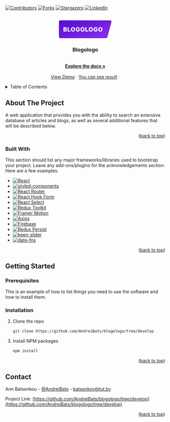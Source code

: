 [![Contributors][contributors-shield]][contributors-url]
[![Forks][forks-shield]][forks-url]
[![Stargazers][stars-shield]][stars-url]
[![LinkedIn][linkedin-shield]][linkedin-url]

<a name="readme-top"></a>

<br />
<div align="center">
  <a href="https://github.com/AndreiBats/blogologo/tree/develop">
    <img src="images/logo.png" alt="Logo" >
  </a>

  <h3 align="center">Blogologo</h3>

  <p align="center">
       <br />
    <a href="https://github.com/AndreiBats/blogologo/tree/develop"><strong>Explore the docs »</strong></a>
    <br />
    <br />
    <a href="https://github.com/AndreiBats/blogologo/tree/develop">View Demo</a>
    ·
    <a href="https://andreibats.github.io/blogologo/">You can see result</a>
    ·

  </p>
</div>

<details>
  <summary>Table of Contents</summary>
  <ol>
    <li>
      <a href="#about-the-project">About The Project</a>
      <ul>
        <li><a href="#built-with">Built With</a></li>
      </ul>
    </li>
    <li>
      <a href="#getting-started">Getting Started</a>
      <ul>
        <li><a href="#prerequisites">Prerequisites</a></li>
        <li><a href="#installation">Installation</a></li>
      </ul>
    </li>
    <li><a href="#usage">Usage</a></li>
    <li><a href="#contact">Contact</a></li>
  </ol>
</details>

## About The Project

A web application that provides you with the ability to search an extensive database of articles and blogs, as well as several additional features that will be described below.

<p align="right">(<a href="#readme-top">back to top</a>)</p>

### Built With

This section should list any major frameworks/libraries used to bootstrap your project. Leave any add-ons/plugins for the acknowledgements section. Here are a few examples.

- [![React][react.js]][react-url]
- [![styled-components][styled-components]][styled-components-url]
- [![React Router][reactrouter.com]][react-router-url]
- [![React Hook Form][react-hook-form.com]][react-hook-form-url]
- [![React Select][react-select.com]][react-select-url]
- [![Redux Toolkit][redux-toolkit.js.org]][redux-url]
- [![Framer Motion][framer.com]][framer-url]
- [![Axios][axios-http.com]][axios-url]
- [![Firebase][firebase.google.com]][firebase-url]
- [![Redux Persist][github.com/rt2zz/redux-persist]][persist-url]
- [![keen-slider][keen-slider.com]][keen-slider-url]
- [![date-fns][date-fns.org]][date-fns-url]

<p align="right">(<a href="#readme-top">back to top</a>)</p>

## Getting Started

### Prerequisites

This is an example of how to list things you need to use the software and how to install them.

### Installation

2. Clone the repo
   ```sh
   git clone https://github.com/AndreiBats/blogologo/tree/develop
   ```
3. Install NPM packages
   ```sh
   npm install
   ```
   <p align="right">(<a href="#readme-top">back to top</a>)</p>

<!-- USAGE EXAMPLES -->

## Contact

Ann Batsenkou - [@AndreiBats](telegram) - [batsenkov@tut.by](email)

Project Link: [https://github.com/AndreiBats/blogologo/tree/develop](https://github.com/AndreiBats/blogologo/tree/develop)

<p align="right">(<a href="#readme-top">back to top</a>)</p>

[contributors-shield]: https://img.shields.io/github/contributors/AnnaBR01/bookstore.svg?style=for-the-badge
[contributors-url]: https://github.com/AnnaBR01/bookstore/graphs/contributors
[forks-shield]: https://img.shields.io/github/forks/AnnaBR01/bookstore.svg?style=for-the-badge
[forks-url]: https://github.com/AnnaBR01/bookstore/network/members
[stars-shield]: https://img.shields.io/github/stars/AnnaBR01/bookstore.svg?style=for-the-badge
[stars-url]: https://github.com/AnnaBR01/bookstore/stargazers
[linkedin-shield]: https://img.shields.io/badge/-LinkedIn-black.svg?style=for-the-badge&logo=linkedin&colorB=555
[linkedin-url]: https://www.linkedin.com/in/ann-britkina-a4b08b242/
[typescriptlang.org]: https://img.shields.io/badge/-Typescript-blue?style=for-the-badge&logo=typescript&logoColor=white
[typescript-url]: https://www.typescriptlang.org/
[react.js]: https://img.shields.io/badge/React-20232A?style=for-the-badge&logo=react&logoColor=61DAFB
[react-url]: https://reactjs.org/
[axios-http.com]: https://img.shields.io/badge/-axios-671ddf?style=for-the-badge&logo=axios&logoColor=white
[axios-url]: https://axios-http.com/ru/docs/intro
[firebase.google.com]: https://img.shields.io/badge/-firebase-5f6368?style=for-the-badge&logo=firebase&logoColor=orange
[firebase-url]: https://firebase.google.com/docs/
[redux-toolkit.js.org]: https://img.shields.io/badge/-redux--toolkit-764abc?style=for-the-badge&logo=redux&logoColor=white
[redux-url]: https://redux-toolkit.js.org/
[react-hook-form.com]: https://img.shields.io/badge/-react--hook--form-1e2a4a?style=for-the-badge&logo=react-hook-form&logoColor=ec5990
[react-hook-form-url]: https://react-hook-form.com/
[github.com/rt2zz/redux-persist]: https://img.shields.io/badge/-redux--persist-persist?style=for-the-badge
[persist-url]: https://github.com/rt2zz/redux-persist#readme
[framer.com]: https://img.shields.io/badge/-framer--motion-DD0031?style=for-the-badge&logo=framer&logoColor=black
[framer-url]: https://www.framer.com/
[react-select.com]: https://img.shields.io/badge/-react--select-FF3E00?style=for-the-badge
[react-select-url]: https://react-select.com/home
[reactrouter.com]: https://img.shields.io/badge/-react--router-563D7C?style=for-the-badge&logo=react-router&logoColor=white
[react-router-url]: https://reactrouter.com/
[styled-components]: https://img.shields.io/badge/-styled--components-35495E?style=for-the-badge&logo=styled-components&logoColor=pink
[styled-components-url]: https://styled-components.com/
[react-rating-stars-component.com]: https://img.shields.io/badge/-react--rating--stars--component%20%E2%AD%90%EF%B8%8F-orange?style=for-the-badge&logo
[react-rating-stars-component-url]: https://github.com/voronianski/react-star-rating-component
[keen-slider.com]: https://img.shields.io/badge/-keen--slider-blue?style=for-the-badge&logo
[keen-slider-url]: https://keen-slider.io/
[react-spinners.com]: https://img.shields.io/badge/-react--spinners-lightgrey?style=for-the-badge&logo
[react-spinners-url]: https://github.com/davidhu2000/react-spinners
[date-fns.org]: https://img.shields.io/badge/-date--fns-green
[date-fns-url]: https://date-fns.org/
